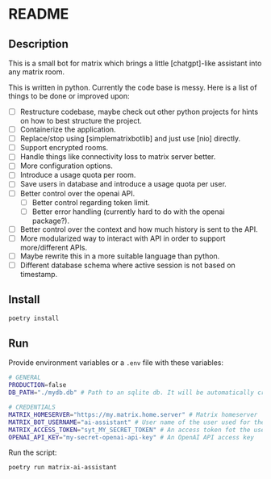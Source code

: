 # README

## Description

This is a small bot for matrix which brings a little [chatgpt]-like assistant into any matrix room.

This is written in python. Currently the code base is messy. Here is a list of things to be done or improved upon:

- [ ] Restructure codebase, maybe check out other python projects for hints on how to best structure the project.
- [ ] Containerize the application.
- [ ] Replace/stop using [simplematrixbotlib] and just use [nio] directly.
- [ ] Support encrypted rooms.
- [ ] Handle things like connectivity loss to matrix server better.
- [ ] More configuration options.
- [ ] Introduce a usage quota per room.
- [ ] Save users in database and introduce a usage quota per user.
- [ ] Better control over the openai API.
    - [ ] Better control regarding token limit.
    - [ ] Better error handling (currently hard to do with the openai package?).
- [ ] Better control over the context and how much history is sent to the API.
- [ ] More modularized way to interact with API in order to support more/different APIs.
- [ ] Maybe rewrite this in a more suitable language than python.
- [ ] Different database schema where active session is not based on timestamp.

## Install

```sh
poetry install
```

## Run

Provide environment variables or a `.env` file with these variables:

```sh
# GENERAL
PRODUCTION=false
DB_PATH="./mydb.db" # Path to an sqlite db. It will be automatically created!

# CREDENTIALS
MATRIX_HOMESERVER="https://my.matrix.home.server" # Matrix homeserver
MATRIX_BOT_USERNAME="ai-assistant" # User name of the user used for the bot
MATRIX_ACCESS_TOKEN="syt_MY_SECRET_TOKEN" # An access token fot the user
OPENAI_API_KEY="my-secret-openai-api-key" # An OpenAI API access key
```

Run the script:

```sh
poetry run matrix-ai-assistant
```
